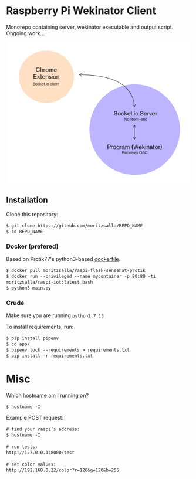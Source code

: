 # Raspberry Pi Wekinator Client

Monorepo containing server, wekinator executable and output script. Ongoing work…

![Image](./image.jpg)

## Installation

Clone this repository:

```
$ git clone https://github.com/moritzsalla/REPO_NAME
$ cd REPO_NAME
```

### Docker (prefered)

Based on Protik77's python3-based [dockerfile](https://hub.docker.com/r/protik77/python3-sensehat).

```
$ docker pull moritzsalla/raspi-flask-sensehat-protik
$ docker run --privileged --name mycontainer -p 80:80 -ti moritzsalla/raspi-iot:latest bash
$ python3 main.py
```

### Crude

Make sure you are running `python2.7.13`

To install requirements, run:

```
$ pip install pipenv
$ cd app/
$ pipenv lock --requirements > requirements.txt
$ pip install -r requirements.txt
```

# Misc

Which hostname am I running on?

```
$ hostname -I
```

Example POST request:

```
# find your raspi's address:
$ hostname -I

# run tests:
http://127.0.0.1:8000/test

# set color values:
http://192.168.0.22/color?r=120&g=120&b=255
```
